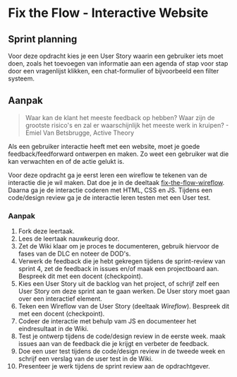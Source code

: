 # Fix the Flow - Interactive Website

## Sprint planning

Voor deze opdracht kies je een User Story waarin een gebruiker iets moet doen, zoals het toevoegen van informatie aan een agenda of stap voor stap door een vragenlijst klikken, een chat-formulier of bijvoorbeeld een filter systeem. 


## Aanpak

> Waar kan de klant het meeste feedback op hebben? Waar zijn de grootste risico's en zal er waarschijnlijk het meeste werk in kruipen? - Emiel Van Betsbrugge, Active Theory



Als een gebruiker interactie heeft met een website, moet je goede feedback/feedforward ontwerpen en maken. Zo weet een gebruiker wat die kan verwachten en of de actie gelukt is. 

Voor deze opdracht ga je eerst leren een wireflow te tekenen van de interactie die je wil maken. Dat doe je in de deeltaak [fix-the-flow-wireflow](https://github.com/fdnd-task/fix-the-flow-wireflow). Daarna ga je de interactie coderen met HTML, CSS en JS. Tijdens een code/design review ga je de interactie leren testen met een User test. 

### Aanpak

1. Fork deze leertaak.
2. Lees de leertaak nauwkeurig door.
3. Zet de Wiki klaar om je proces te documenteren, gebruik hiervoor de fases van de DLC en noteer de DOD's.
4. Verwerk de feedback die je hebt gekregen tijdens de sprint-review van sprint 4, zet de feedback in issues en/of maak een projectboard aan. Bespreek dit met een docent (checkpoint).
5. Kies een User Story uit de backlog van het project, of schrijf zelf een User Story om deze sprint aan te gaan werken. De User story moet gaan over een interactief element.
6. Teken een Wireflow van de User Story (deeltaak _Wireflow_). Bespreek dit met een docent (checkpoint).
7. Codeer de interactie met behulp vam JS en documenteer het eindresultaat in de Wiki. 
8. Test je ontwerp tijdens de code/design review in de eerste week. maak issues aan van de feedback die je krijgt en verbeter de feedback.
9. Doe een user test tijdens de code/design review in de tweede week en schrijf een verslag van de user test in de Wiki.
10. Presenteer je werk tijdens de sprint review aan de opdrachtgever.

